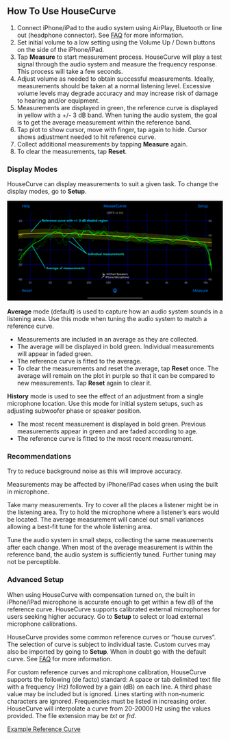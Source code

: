 ## How To Use HouseCurve

1. Connect iPhone/iPad to the audio system using AirPlay, Bluetooth or line out (headphone connector).  See [FAQ](/FAQ.md) for more information.
1. Set initial volume to a low setting using the Volume Up / Down buttons on the side of the iPhone/iPad.
1. Tap **Measure** to start measurement process.  HouseCurve will play a test signal through the audio system and measure the frequency response.  This process will take a few seconds.
1. Adjust volume as needed to obtain successful measurements.  Ideally, measurements should be taken at a normal listening level.  Excessive volume levels may degrade accuracy and may increase risk of damage to hearing and/or equipment.
1. Measurements are displayed in green, the reference curve is displayed in yellow with a +/- 3 dB band. When tuning the audio system, the goal is to get the average measurement within the reference band.
1. Tap plot to show cursor, move with finger, tap again to hide.  Cursor shows adjustment needed to hit reference curve.
1. Collect additional measurements by tapping **Measure** again.
1. To clear the measurements, tap **Reset**.

### Display Modes

HouseCurve can display measurements to suit a given task.  To change the display modes, go to **Setup**.

![](/assets/img/iPhonePlotMarkup.png)

**Average** mode (default) is used to capture how an audio system sounds in a listening area.  Use this mode when tuning the audio system to match a reference curve.  
* Measurements are included in an average as they are collected.
* The average will be displayed in bold green.  Individual measurements will appear in faded green.
* The reference curve is fitted to the average.
* To clear the measurements and reset the average, tap **Reset** once. The average will remain on the plot in purple so that it can be compared to new measurements. Tap **Reset** again to clear it.

**History** mode is used to see the effect of an adjustment from a single microphone location.  Use this mode for initial system setups, such as adjusting subwoofer phase or speaker position.
* The most recent measurement is displayed in bold green.  Previous measurements appear in green and are faded according to age.
* The reference curve is fitted to the most recent measurement.

### Recommendations

Try to reduce background noise as this will improve accuracy.

Measurements may be affected by iPhone/iPad cases when using the built in microphone.

Take many measurements.  Try to cover all the places a listener might be in the listening area.  Try to hold the microphone where a listener’s ears would be located.  The average measurement will cancel out small variances allowing a best-fit tune for the whole listening area.

Tune the audio system in small steps, collecting the same measurements after each change.  When most of the average measurement is within the reference band, the audio system is sufficiently tuned.  Further tuning may not be perceptible.

### Advanced Setup

When using HouseCurve with compensation turned on, the built in iPhone/iPad microphone is accurate enough to get within a few dB of the reference curve.  HouseCurve supports calibrated external microphones for users seeking higher accuracy.  Go to **Setup** to select or load external microphone calibrations.

HouseCurve provides some common reference curves or “house curves”.  The selection of curve is subject to individual taste.  Custom curves may also be imported by going to **Setup**.  When in doubt go with the default curve.  See [FAQ](/FAQ.md) for more information.

For custom reference curves and microphone calibration, HouseCurve supports the following (de facto) standard:  A space or tab delimited text file with a frequency (Hz) followed by a gain (dB) on each line.  A third phase value may be included but is ignored.  Lines starting with non-numeric characters are ignored.  Frequencies must be listed in increasing order.  HouseCurve will interpolate a curve from 20-20000 Hz using the values provided.  The file extension may be _txt_ or _frd_.

[Example Reference Curve](/examples/curve.txt)
